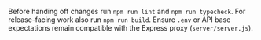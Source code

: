 Before handing off changes run `npm run lint` and `npm run typecheck`. For release-facing work also run `npm run build`. Ensure `.env` or API base expectations remain compatible with the Express proxy (`server/server.js`).